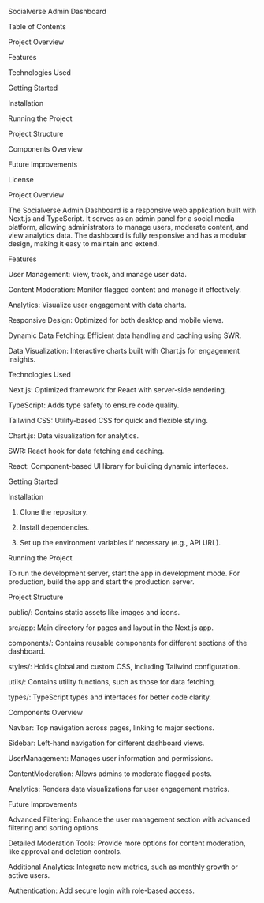 Socialverse Admin Dashboard

Table of Contents

Project Overview

Features

Technologies Used

Getting Started

Installation

Running the Project


Project Structure

Components Overview

Future Improvements

License


Project Overview

The Socialverse Admin Dashboard is a responsive web application built with Next.js and TypeScript. It serves as an admin panel for a social media platform, allowing administrators to manage users, moderate content, and view analytics data. The dashboard is fully responsive and has a modular design, making it easy to maintain and extend.

Features

User Management: View, track, and manage user data.

Content Moderation: Monitor flagged content and manage it effectively.

Analytics: Visualize user engagement with data charts.

Responsive Design: Optimized for both desktop and mobile views.

Dynamic Data Fetching: Efficient data handling and caching using SWR.

Data Visualization: Interactive charts built with Chart.js for engagement insights.


Technologies Used

Next.js: Optimized framework for React with server-side rendering.

TypeScript: Adds type safety to ensure code quality.

Tailwind CSS: Utility-based CSS for quick and flexible styling.

Chart.js: Data visualization for analytics.

SWR: React hook for data fetching and caching.

React: Component-based UI library for building dynamic interfaces.


Getting Started

Installation

1. Clone the repository.


2. Install dependencies.


3. Set up the environment variables if necessary (e.g., API URL).



Running the Project

To run the development server, start the app in development mode. For production, build the app and start the production server.

Project Structure

public/: Contains static assets like images and icons.

src/app: Main directory for pages and layout in the Next.js app.

components/: Contains reusable components for different sections of the dashboard.

styles/: Holds global and custom CSS, including Tailwind configuration.

utils/: Contains utility functions, such as those for data fetching.

types/: TypeScript types and interfaces for better code clarity.


Components Overview

Navbar: Top navigation across pages, linking to major sections.

Sidebar: Left-hand navigation for different dashboard views.

UserManagement: Manages user information and permissions.

ContentModeration: Allows admins to moderate flagged posts.

Analytics: Renders data visualizations for user engagement metrics.


Future Improvements

Advanced Filtering: Enhance the user management section with advanced filtering and sorting options.

Detailed Moderation Tools: Provide more options for content moderation, like approval and deletion controls.

Additional Analytics: Integrate new metrics, such as monthly growth or active users.

Authentication: Add secure login with role-based access.